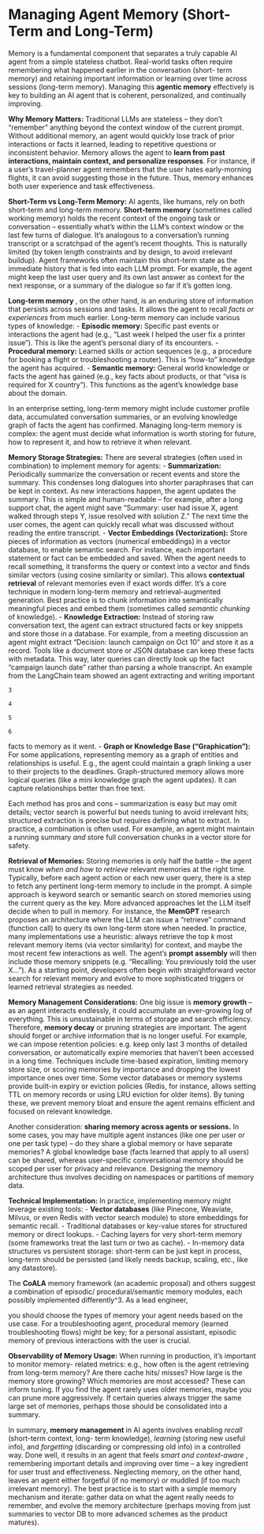 # Managing Agent Memory (Short-Term and Long-Term)

Memory is a fundamental component that separates a truly capable AI agent from a simple stateless
chatbot. Real-world tasks often require remembering what happened earlier in the conversation (short-
term memory) and retaining important information or learning over time across sessions (long-term
memory). Managing this **agentic memory** effectively is key to building an AI agent that is coherent,
personalized, and continually improving.


**Why Memory Matters:** Traditional LLMs are stateless – they don’t “remember” anything beyond the
context window of the current prompt. Without additional memory, an agent would quickly lose track of
prior interactions or facts it learned, leading to repetitive questions or inconsistent behavior. Memory
allows the agent to **learn from past interactions, maintain context, and personalize responses**. For
instance, if a user’s travel-planner agent remembers that the user hates early-morning flights, it can
avoid suggesting those in the future. Thus, memory enhances both user experience and task
effectiveness.

**Short-Term vs Long-Term Memory:** AI agents, like humans, rely on both short-term and long-term
memory. **Short-term memory** (sometimes called working memory) holds the recent context of the
ongoing task or conversation – essentially what’s within the LLM’s context window or the last few turns
of dialogue. It’s analogous to a conversation’s running transcript or a scratchpad of the agent’s recent
thoughts. This is naturally limited (by token length constraints and by design, to avoid irrelevant
buildup). Agent frameworks often maintain this short-term state as the immediate history that is fed
into each LLM prompt. For example, the agent might keep the last user query and its own last answer
as context for the next response, or a summary of the dialogue so far if it’s gotten long.

**Long-term memory** , on the other hand, is an enduring store of information that persists across
sessions and tasks. It allows the agent to recall _facts or experiences_ from much earlier. Long-term
memory can include various types of knowledge: - **Episodic memory:** Specific past events or
interactions the agent had (e.g., “Last week I helped the user fix a printer issue”). This is like the
agent’s personal diary of its encounters. - **Procedural memory:** Learned skills or action sequences (e.g.,
a procedure for booking a flight or troubleshooting a router). This is “how-to” knowledge the agent
has acquired. - **Semantic memory:** General world knowledge or facts the agent has gained (e.g., key
facts about products, or that “visa is required for X country”). This functions as the agent’s
knowledge base about the domain.

In an enterprise setting, long-term memory might include customer profile data, accumulated
conversation summaries, or an evolving knowledge graph of facts the agent has confirmed. Managing
long-term memory is complex: the agent must decide what information is worth storing for future, how
to represent it, and how to retrieve it when relevant.

**Memory Storage Strategies:** There are several strategies (often used in combination) to implement
memory for agents: - **Summarization:** Periodically summarize the conversation or recent events and
store the summary. This condenses long dialogues into shorter paraphrases that can be kept in context.
As new interactions happen, the agent updates the summary. This is simple and human-readable – for
example, after a long support chat, the agent might save “Summary: user had issue X, agent walked
through steps Y, issue resolved with solution Z.” The next time the user comes, the agent can quickly
recall what was discussed without reading the entire transcript. - **Vector Embeddings (Vectorization):**
Store pieces of information as vectors (numerical embeddings) in a vector database, to enable semantic
search. For instance, each important statement or fact can be embedded and saved. When the agent
needs to recall something, it transforms the query or context into a vector and finds similar vectors
(using cosine similarity or similar). This allows **contextual retrieval** of relevant memories even if exact
words differ. It’s a core technique in modern long-term memory and retrieval-augmented generation.
Best practice is to chunk information into semantically meaningful pieces and embed them (sometimes
called _semantic chunking_ of knowledge). - **Knowledge Extraction:** Instead of storing raw conversation
text, the agent can extract structured facts or key snippets and store those in a database. For example,
from a meeting discussion an agent might extract “Decision: launch campaign on Oct 10” and store it as
a record. Tools like a document store or JSON database can keep these facts with metadata. This way,
later queries can directly look up the fact “campaign launch date” rather than parsing a whole
transcript. An example from the LangChain team showed an agent extracting and writing important

```
3
```
```
4
```
```
5
```
```
6
```

facts to memory as it went. - **Graph or Knowledge Base (“Graphication”):** For some applications,
representing memory as a graph of entities and relationships is useful. E.g., the agent could maintain a
graph linking a user to their projects to the deadlines. Graph-structured memory allows more logical
queries (like a mini knowledge graph the agent updates). It can capture relationships better than free
text.

Each method has pros and cons – summarization is easy but may omit details; vector search is powerful
but needs tuning to avoid irrelevant hits; structured extraction is precise but requires defining what to
extract. In practice, a combination is often used. For example, an agent might maintain a running
summary _and_ store full conversation chunks in a vector store for safety.

**Retrieval of Memories:** Storing memories is only half the battle – the agent must know _when and how
to retrieve_ relevant memories at the right time. Typically, before each agent action or each new user
query, there is a step to fetch any pertinent long-term memory to include in the prompt. A simple
approach is keyword search or semantic search on stored memories using the current query as the key.
More advanced approaches let the LLM itself decide when to pull in memory. For instance, the **MemGPT**
research proposes an architecture where the LLM can issue a “retrieve” command (function call) to
query its own long-term store when needed. In practice, many implementations use a heuristic: always
retrieve the top _k_ most relevant memory items (via vector similarity) for context, and maybe the most
recent few interactions as well. The agent’s **prompt assembly** will then include those memory snippets
(e.g. “Recalling: You previously told the user X...”). As a starting point, developers often begin with
straightforward vector search for relevant memory and evolve to more sophisticated triggers or learned
retrieval strategies as needed.

**Memory Management Considerations:** One big issue is **memory growth** – as an agent interacts
endlessly, it could accumulate an ever-growing log of everything. This is unsustainable in terms of
storage and search efficiency. Therefore, **memory decay** or pruning strategies are important. The
agent should forget or archive information that is no longer useful. For example, we can impose
retention policies: e.g. keep only last 3 months of detailed conversation, or automatically expire
memories that haven’t been accessed in a long time. Techniques include time-based expiration, limiting
memory store size, or scoring memories by importance and dropping the lowest importance ones over
time. Some vector databases or memory systems provide built-in expiry or eviction policies (Redis, for
instance, allows setting TTL on memory records or using LRU eviction for older items). By tuning these,
we prevent memory bloat and ensure the agent remains efficient and focused on relevant knowledge.

Another consideration: **sharing memory across agents or sessions.** In some cases, you may have
multiple agent instances (like one per user or one per task type) – do they share a global memory or
have separate memories? A global knowledge base (facts learned that apply to all users) can be shared,
whereas user-specific conversational memory should be scoped per user for privacy and relevance.
Designing the memory architecture thus involves deciding on namespaces or partitions of memory
data.

**Technical Implementation:** In practice, implementing memory might leverage existing tools: - **Vector
databases** (like Pinecone, Weaviate, Milvus, or even Redis with vector search module) to store
embeddings for semantic recall. - Traditional databases or key-value stores for structured memory or
direct lookups. - Caching layers for very short-term memory (some frameworks treat the last turn or two
as cache). - In-memory data structures vs persistent storage: short-term can be just kept in process,
long-term should be persisted (and likely needs backup, scaling, etc., like any datastore).

The **CoALA** memory framework (an academic proposal) and others suggest a combination of episodic/
procedural/semantic memory modules, each possibly implemented differently^3. As a lead engineer,


you should choose the types of memory your agent needs based on the use case. For a troubleshooting
agent, procedural memory (learned troubleshooting flows) might be key; for a personal assistant,
episodic memory of previous interactions with the user is crucial.

**Observability of Memory Usage:** When running in production, it’s important to monitor memory-
related metrics: e.g., how often is the agent retrieving from long-term memory? Are there cache hits/
misses? How large is the memory store growing? Which memories are most accessed? These can
inform tuning. If you find the agent rarely uses older memories, maybe you can prune more
aggressively. If certain queries always trigger the same large set of memories, perhaps those should be
consolidated into a summary.

In summary, **memory management** in AI agents involves enabling _recall_ (short-term context, long-
term knowledge), _learning_ (storing new useful info), and _forgetting_ (discarding or compressing old info)
in a controlled way. Done well, it results in an agent that feels _smart and context-aware_ , remembering
important details and improving over time – a key ingredient for user trust and effectiveness.
Neglecting memory, on the other hand, leaves an agent either forgetful (if no memory) or muddled (if
too much irrelevant memory). The best practice is to start with a simple memory mechanism and
iterate: gather data on what the agent really needs to remember, and evolve the memory architecture
(perhaps moving from just summaries to vector DB to more advanced schemes as the product
matures).